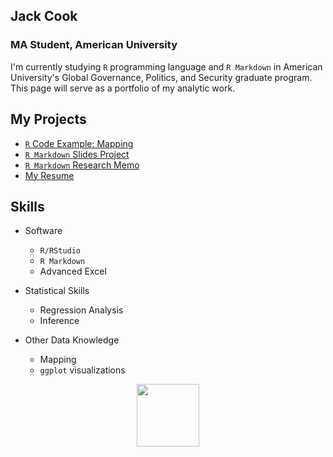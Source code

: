 ## Jack Cook
### MA Student, American University

I'm currently studying `R` programming language and `R Markdown` in American University's Global Governance, Politics, and Security graduate program. This page will serve as a portfolio of my analytic work.

## My Projects
- [`R` Code Example: Mapping](https://jcook125.github.io/R-Code-Example/)
- [`R Markdown` Slides Project](https://jcook125.github.io/Slide-Deck-Rmd/#1)
- [`R Markdown` Research Memo](https://jcook125.github.io/Rmd-Memo-Example/)
- [My Resume](https://github.com/jcook125/Resume/blob/acba42d23424f97bd981a2f949e864a26c800643/Cook_DataAnalyst_Resume_05.23.pdf)

## Skills


- Software
  - `R/RStudio`
  - `R Markdown`
  - Advanced Excel
  
  
- Statistical Skills
  - Regression Analysis
  - Inference
  
  
- Other Data Knowledge
  - Mapping 
  - `ggplot` visualizations

<div id="header" align="center">
  <img src="https://media.giphy.com/media/H7gdwW1UOWyRlVYpwt/giphy.gif" width="100"/>
</div>


